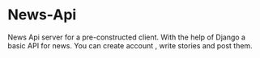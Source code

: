 # News-Api
News Api server for a pre-constructed client.
With the help of Django a basic API for news. 
You can create account , write stories and post them. 
